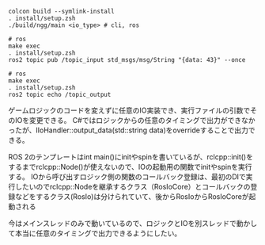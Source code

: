 ```
colcon build --symlink-install
. install/setup.zsh
./build/ngg/main <io_type> # cli, ros
```
```
# ros
make exec
. install/setup.zsh
ros2 topic pub /topic_input std_msgs/msg/String "{data: 43}" --once
```
```
# ros
make exec
. install/setup.zsh
ros2 topic echo /topic_output
```

ゲームロジックのコードを変えずに任意のIO実装でき、実行ファイルの引数でそのIOを変更できる。
C#ではロジックからの任意のタイミングで出力ができなかったが、IIoHandler::output_data(std::string data)をoverrideすることで出力できる。

ROS 2のテンプレートはint main()にinitやspinを書いているが、rclcpp::init()をするまでrclcpp::Node()が使えないので、IOの起動用の関数でinitやspinを実行する。
IOから呼び出すロジック側の関数のコールバック登録は、最初のDIで実行したいのでrclcpp::Nodeを継承するクラス（RosIoCore）とコールバックの登録などをするクラス(RosIo)は分けられていて、後からRosIoからRosIoCoreが起動される

今はメインスレッドのみで動いているので、ロジックとIOを別スレッドで動かして本当に任意のタイミングで出力できるようにしたい。
